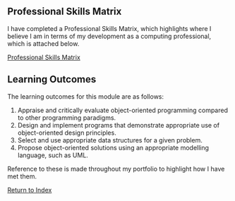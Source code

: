 ## Professional Skills Matrix

I have completed a Professional Skills Matrix, which highlights where I believe I am in terms of my development as a computing professional, which is attached below.

[Professional Skills Matrix](pdf/psm.pdf)

## Learning Outcomes

The learning outcomes for this module are as follows:

1) Appraise and critically evaluate object-oriented programming compared to other programming paradigms.
2) Design and implement programs that demonstrate appropriate use of object-oriented design principles.
3) Select and use appropriate data structures for a given problem.
4) Propose object-oriented solutions using an appropriate modelling language, such as UML.

Reference to these is made throughout my portfolio to highlight how I have met them.


[Return to Index](/index.md)

